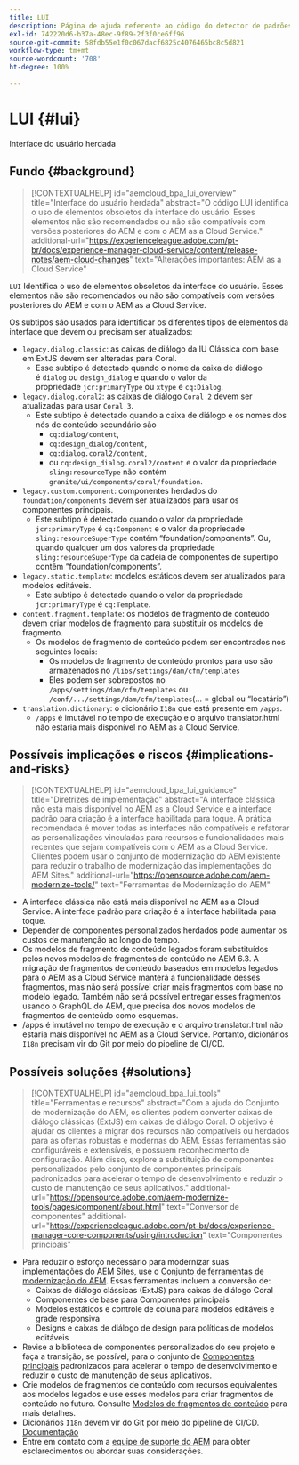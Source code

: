 ```yaml
---
title: LUI
description: Página de ajuda referente ao código do detector de padrões.
exl-id: 742220d6-b37a-48ec-9f89-2f3f0ce6ff96
source-git-commit: 58fdb55e1f0c067dacf6825c4076465bc8c5d821
workflow-type: tm+mt
source-wordcount: '708'
ht-degree: 100%

---
```


# LUI {#lui}

Interface do usuário herdada

## Fundo {#background}

>[!CONTEXTUALHELP]
>id="aemcloud_bpa_lui_overview"
>title="Interface do usuário herdada"
>abstract="O código LUI identifica o uso de elementos obsoletos da interface do usuário. Esses elementos não são recomendados ou não são compatíveis com versões posteriores do AEM e com o AEM as a Cloud Service."
>additional-url="https://experienceleague.adobe.com/pt-br/docs/experience-manager-cloud-service/content/release-notes/aem-cloud-changes" text="Alterações importantes: AEM as a Cloud Service"

`LUI` Identifica o uso de elementos obsoletos da interface do usuário. Esses elementos não são recomendados ou não são compatíveis com versões posteriores do AEM e com o AEM as a Cloud Service.

Os subtipos são usados para identificar os diferentes tipos de elementos da interface que devem ou precisam ser atualizados:

* `legacy.dialog.classic`: as caixas de diálogo da IU Clássica com base em ExtJS devem ser alteradas para Coral.
   * Esse subtipo é detectado quando o nome da caixa de diálogo é `dialog` ou `design_dialog` e quando
o valor da propriedade `jcr:primaryType` ou `xtype` é `cq:Dialog`.
* `legacy.dialog.coral2`: as caixas de diálogo `Coral 2` devem ser atualizadas para usar `Coral 3`.
   * Este subtipo é detectado quando a caixa de diálogo e os nomes dos nós de conteúdo secundário são
      * `cq:dialog/content`,
      * `cq:design_dialog/content`,
      * `cq:dialog.coral2/content`,
      * ou `cq:design_dialog.coral2/content`
e o valor da propriedade `sling:resourceType` não contém `granite/ui/components/coral/foundation`.
* `legacy.custom.component`: componentes herdados do `foundation/components` devem ser atualizados para usar os componentes principais.
   * Este subtipo é detectado quando o valor da propriedade `jcr:primaryType` é `cq:Component` e o
     valor da propriedade `sling:resourceSuperType` contém “foundation/components”. Ou, quando qualquer um dos
     valores da propriedade `sling:resourceSuperType` da cadeia de componentes de supertipo contêm
“foundation/components”.
* `legacy.static.template`: modelos estáticos devem ser atualizados para modelos editáveis.
   * Este subtipo é detectado quando o valor da propriedade `jcr:primaryType` é `cq:Template`.
* `content.fragment.template`: os modelos de fragmento de conteúdo devem criar modelos de fragmento para substituir os modelos de fragmento.
   * Os modelos de fragmento de conteúdo podem ser encontrados nos seguintes locais:
      * Os modelos de fragmento de conteúdo prontos para uso são armazenados no `/libs/settings/dam/cfm/templates`
      * Eles podem ser sobrepostos no  `/apps/settings/dam/cfm/templates`  ou  `/conf/.../settings/dam/cfm/templates`(... = global ou “locatário”)
* `translation.dictionary`: o dicionário `I18n` que está presente em `/apps`.
   * `/apps` é imutável no tempo de execução e o arquivo translator.html não estaria mais disponível no AEM as a Cloud Service.

## Possíveis implicações e riscos {#implications-and-risks}

>[!CONTEXTUALHELP]
>id="aemcloud_bpa_lui_guidance"
>title="Diretrizes de implementação"
>abstract="A interface clássica não está mais disponível no AEM as a Cloud Service e a interface padrão para criação é a interface habilitada para toque. A prática recomendada é mover todas as interfaces não compatíveis e refatorar as personalizações vinculadas para recursos e funcionalidades mais recentes que sejam compatíveis com o AEM as a Cloud Service. Clientes podem usar o conjunto de modernização do AEM existente para reduzir o trabalho de modernização das implementações do AEM Sites."
>additional-url="https://opensource.adobe.com/aem-modernize-tools/" text="Ferramentas de Modernização do AEM"

* A interface clássica não está mais disponível no AEM as a Cloud Service. A interface padrão para criação é a interface habilitada para toque.
* Depender de componentes personalizados herdados pode aumentar os custos de manutenção ao longo do tempo.
* Os modelos de fragmento de conteúdo legados foram substituídos pelos novos modelos de fragmentos de conteúdo no AEM 6.3. A migração de fragmentos de conteúdo baseados em modelos legados para o AEM as a Cloud Service manterá a funcionalidade desses fragmentos, mas não será possível criar mais fragmentos com base no modelo legado. Também não será possível entregar esses fragmentos usando o GraphQL do AEM, que precisa dos novos modelos de fragmentos de conteúdo como esquemas.
* /apps é imutável no tempo de execução e o arquivo translator.html não estaria mais disponível no AEM as a Cloud Service. Portanto, dicionários `I18n` precisam vir do Git por meio do pipeline de CI/CD.

## Possíveis soluções {#solutions}

>[!CONTEXTUALHELP]
>id="aemcloud_bpa_lui_tools"
>title="Ferramentas e recursos"
>abstract="Com a ajuda do Conjunto de modernização do AEM, os clientes podem converter caixas de diálogo clássicas (ExtJS) em caixas de diálogo Coral. O objetivo é ajudar os clientes a migrar dos recursos não compatíveis ou herdados para as ofertas robustas e modernas do AEM. Essas ferramentas são configuráveis e extensíveis, e possuem reconhecimento de configuração. Além disso, explore a substituição de componentes personalizados pelo conjunto de componentes principais padronizados para acelerar o tempo de desenvolvimento e reduzir o custo de manutenção de seus aplicativos."
>additional-url="https://opensource.adobe.com/aem-modernize-tools/pages/component/about.html" text="Conversor de componentes"
>additional-url="https://experienceleague.adobe.com/pt-br/docs/experience-manager-core-components/using/introduction" text="Componentes principais"

* Para reduzir o esforço necessário para modernizar suas implementações do AEM Sites, use o [Conjunto de ferramentas de modernização do AEM](https://opensource.adobe.com/aem-modernize-tools/). Essas ferramentas incluem a conversão de:
   * Caixas de diálogo clássicas (ExtJS) para caixas de diálogo Coral
   * Componentes de base para Componentes principais
   * Modelos estáticos e controle de coluna para modelos editáveis e grade responsiva
   * Designs e caixas de diálogo de design para políticas de modelos editáveis
* Revise a biblioteca de componentes personalizados do seu projeto e faça a transição, se possível, para o conjunto de [Componentes principais](https://experienceleague.adobe.com/pt-br/docs/experience-manager-core-components/using/introduction) padronizados para acelerar o tempo de desenvolvimento e reduzir o custo de manutenção de seus aplicativos.
* Crie modelos de fragmentos de conteúdo com recursos equivalentes aos modelos legados e use esses modelos para criar fragmentos de conteúdo no futuro. Consulte [Modelos de fragmentos de conteúdo](https://experienceleague.adobe.com/pt-br/docs/experience-manager-65/content/assets/content-fragments/content-fragments-models) para mais detalhes.
* Dicionários `I18n` devem vir do Git por meio do pipeline de CI/CD. [Documentação](https://experienceleague.adobe.com/pt-br/docs/experience-manager-cloud-service/content/release-notes/aem-cloud-changes#apps-libs-immutable)
* Entre em contato com a [equipe de suporte do AEM](https://helpx.adobe.com/br/enterprise/using/support-for-experience-cloud.html) para obter esclarecimentos ou abordar suas considerações.
